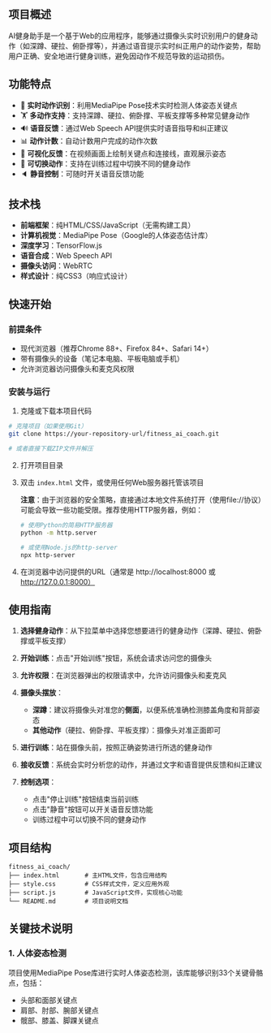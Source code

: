 ## 项目概述

AI健身助手是一个基于Web的应用程序，能够通过摄像头实时识别用户的健身动作（如深蹲、硬拉、俯卧撑等），并通过语音提示实时纠正用户的动作姿势，帮助用户正确、安全地进行健身训练，避免因动作不规范导致的运动损伤。

## 功能特点

- 🎯 **实时动作识别**：利用MediaPipe Pose技术实时检测人体姿态关键点
- 🏋️ **多动作支持**：支持深蹲、硬拉、俯卧撑、平板支撑等多种常见健身动作
- 🔊 **语音反馈**：通过Web Speech API提供实时语音指导和纠正建议
- 📊 **动作计数**：自动计数用户完成的动作次数
- 🎨 **可视化反馈**：在视频画面上绘制关键点和连接线，直观展示姿态
- 🔄 **可切换动作**：支持在训练过程中切换不同的健身动作
- 🔈 **静音控制**：可随时开关语音反馈功能

## 技术栈

- **前端框架**：纯HTML/CSS/JavaScript（无需构建工具）
- **计算机视觉**：MediaPipe Pose（Google的人体姿态估计库）
- **深度学习**：TensorFlow.js
- **语音合成**：Web Speech API
- **摄像头访问**：WebRTC
- **样式设计**：纯CSS3（响应式设计）

## 快速开始

### 前提条件

- 现代浏览器（推荐Chrome 88+、Firefox 84+、Safari 14+）
- 带有摄像头的设备（笔记本电脑、平板电脑或手机）
- 允许浏览器访问摄像头和麦克风权限

### 安装与运行

1. 克隆或下载本项目代码

```bash
# 克隆项目（如果使用Git）
git clone https://your-repository-url/fitness_ai_coach.git

# 或者直接下载ZIP文件并解压
```

2. 打开项目目录

3. 双击 `index.html` 文件，或使用任何Web服务器托管该项目

   **注意**：由于浏览器的安全策略，直接通过本地文件系统打开（使用file://协议）可能会导致一些功能受限。推荐使用HTTP服务器，例如：

   ```bash
   # 使用Python的简易HTTP服务器
   python -m http.server
   
   # 或使用Node.js的http-server
   npx http-server
   ```

4. 在浏览器中访问提供的URL（通常是 http://localhost:8000 或 http://127.0.0.1:8000）

## 使用指南

1. **选择健身动作**：从下拉菜单中选择您想要进行的健身动作（深蹲、硬拉、俯卧撑或平板支撑）

2. **开始训练**：点击"开始训练"按钮，系统会请求访问您的摄像头

3. **允许权限**：在浏览器弹出的权限请求中，允许访问摄像头和麦克风

4. **摄像头摆放**：
   - **深蹲**：建议将摄像头对准您的**侧面**，以便系统准确检测膝盖角度和背部姿态
   - **其他动作**（硬拉、俯卧撑、平板支撑）：摄像头对准正面即可

5. **进行训练**：站在摄像头前，按照正确姿势进行所选的健身动作

5. **接收反馈**：系统会实时分析您的动作，并通过文字和语音提供反馈和纠正建议

6. **控制选项**：
   - 点击"停止训练"按钮结束当前训练
   - 点击"静音"按钮可以开关语音反馈功能
   - 训练过程中可以切换不同的健身动作

## 项目结构

```
fitness_ai_coach/
├── index.html       # 主HTML文件，包含应用结构
├── style.css        # CSS样式文件，定义应用外观
├── script.js        # JavaScript文件，实现核心功能
└── README.md        # 项目说明文档
```

## 关键技术说明

### 1. 人体姿态检测

项目使用MediaPipe Pose库进行实时人体姿态检测，该库能够识别33个关键骨骼点，包括：
- 头部和面部关键点
- 肩部、肘部、腕部关键点
- 髋部、膝盖、脚踝关键点